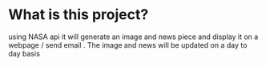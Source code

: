 # What is this project?

using NASA api it will generate an image and news piece and display it on
a webpage / send email .
The image and news will be updated on a day to day basis